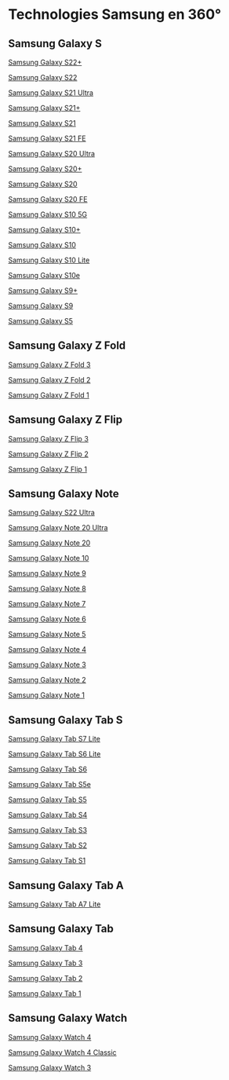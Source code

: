 # Technologies Samsung en 360°


Samsung Galaxy S
-----------------
[Samsung Galaxy S22+](http://is.gd/OCl3Je)

[Samsung Galaxy S22](http://is.gd/y09NeO)

[Samsung Galaxy S21 Ultra](http://is.gd/NseGjH)

[Samsung Galaxy S21+](http://is.gd/ezid0d)

[Samsung Galaxy S21](http://is.gd/9vEMso)

[Samsung Galaxy S21 FE](http://is.gd/az9pRf)

[Samsung Galaxy S20 Ultra](http://is.gd/HeDGjv)

[Samsung Galaxy S20+](http://is.gd/Gir4Ln)

[Samsung Galaxy S20](http://is.gd/0i8vno)

[Samsung Galaxy S20 FE](http://is.gd/yHM9Yd)

[Samsung Galaxy S10 5G](http://is.gd/8ppOUw)

[Samsung Galaxy S10+](http://is.gd/RBzN6y)

[Samsung Galaxy S10](http://is.gd/ljDimy)

[Samsung Galaxy S10 Lite](http://is.gd/tSK8QF)

[Samsung Galaxy S10e](http://is.gd/2KdbgH)

[Samsung Galaxy S9+](http://is.gd/xuaJvw)

[Samsung Galaxy S9](http://is.gd/wNJh1M)

[Samsung Galaxy S5](http://is.gd/kCZEpN)


Samsung Galaxy Z Fold
----------------------
[Samsung Galaxy Z Fold 3](http://is.gd/Aceoh5)

[Samsung Galaxy Z Fold 2](http://is.gd/evaMoy)

[Samsung Galaxy Z Fold 1](https://raw.githubusercontent.com/N0ub4x/S4msung/main/404.png)


Samsung Galaxy Z Flip
----------------------
[Samsung Galaxy Z Flip 3](http://is.gd/VqKTJn)

[Samsung Galaxy Z Flip 2](https://raw.githubusercontent.com/N0ub4x/S4msung/main/404.png)

[Samsung Galaxy Z Flip 1](http://is.gd/I7h77G)


Samsung Galaxy Note
--------------------
[Samsung Galaxy S22 Ultra](https://www.samsung.com/global/galaxy/3d-360/viewer/?colorchip_visible=0&title=0&bgcolor=transparent&color-tab-wrap=0&gesture_guide=0&model_name=galaxy-s22-ultra&color=burgundy&zoom=120)

[Samsung Galaxy Note 20 Ultra](https://www.samsung.com/global/galaxy/3d-360/viewer/?bgcolor=fff&model_name=galaxy-note20-ultra&color=mystic-black&colorchip=mystic-bronze,mystic-white,mystic-black&title=0)

[Samsung Galaxy Note 20](http://is.gd/h9OyDm)

[Samsung Galaxy Note 10](http://is.gd/1ydjHz)

[Samsung Galaxy Note 9](http://is.gd/GxQkkX)

[Samsung Galaxy Note 8](http://is.gd/f5QSOF)

[Samsung Galaxy Note 7](http://is.gd/17pmrk)

[Samsung Galaxy Note 6](https://raw.githubusercontent.com/N0ub4x/S4msung/main/404.png)

[Samsung Galaxy Note 5](http://is.gd/4CYWDx)

[Samsung Galaxy Note 4](http://is.gd/W7fmwH)

[Samsung Galaxy Note 3](http://is.gd/3DNNQa)

[Samsung Galaxy Note 2](http://is.gd/GjEBz9)

[Samsung Galaxy Note 1](http://is.gd/ScAbFK)


Samsung Galaxy Tab S
---------------------
[Samsung Galaxy Tab S7 Lite](https://www.youtube.com/watch?v=kgIMZCuM9Tc)

[Samsung Galaxy Tab S6 Lite](http://is.gd/umTqex)

[Samsung Galaxy Tab S6](http://is.gd/Z7U9oi)

[Samsung Galaxy Tab S5e](http://is.gd/iIs0S6)

[Samsung Galaxy Tab S5](https://raw.githubusercontent.com/N0ub4x/S4msung/main/404.png)

[Samsung Galaxy Tab S4](http://is.gd/a0kSZO)

[Samsung Galaxy Tab S3](http://is.gd/SEQlqo)

[Samsung Galaxy Tab S2](http://is.gd/6kwSRL)

[Samsung Galaxy Tab S1](http://is.gd/DWmBhy)


Samsung Galaxy Tab A
---------------------
[Samsung Galaxy Tab A7 Lite](https://www.youtube.com/watch?v=-cI5IHj_qTY)


Samsung Galaxy Tab
-------------------
[Samsung Galaxy Tab 4](http://is.gd/l9oZZO)

[Samsung Galaxy Tab 3](http://is.gd/nGye2W)

[Samsung Galaxy Tab 2](http://is.gd/h0UHU0)

[Samsung Galaxy Tab 1](http://is.gd/CC28aF)


Samsung Galaxy Watch
---------------------
[Samsung Galaxy Watch 4](https://360.hum3d.com/view/223089/)

[Samsung Galaxy Watch 4 Classic](https://360.hum3d.com/view/223094/)

[Samsung Galaxy Watch 3](https://360.hum3d.com/view/216156/)
